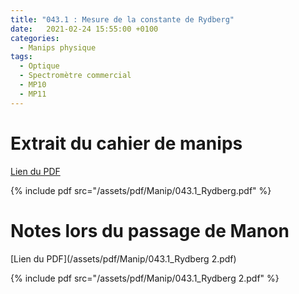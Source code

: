 ```yaml
---
title: "043.1 : Mesure de la constante de Rydberg"
date:   2021-02-24 15:55:00 +0100
categories:
  - Manips physique
tags:
  - Optique
  - Spectromètre commercial
  - MP10
  - MP11
---
```


# Extrait du cahier de manips

[Lien du PDF](/assets/pdf/Manip/043.1_Rydberg.pdf)

{% include pdf src="/assets/pdf/Manip/043.1_Rydberg.pdf" %}

# Notes lors du passage de Manon

[Lien du PDF](/assets/pdf/Manip/043.1_Rydberg 2.pdf)

{% include pdf src="/assets/pdf/Manip/043.1_Rydberg 2.pdf" %}

